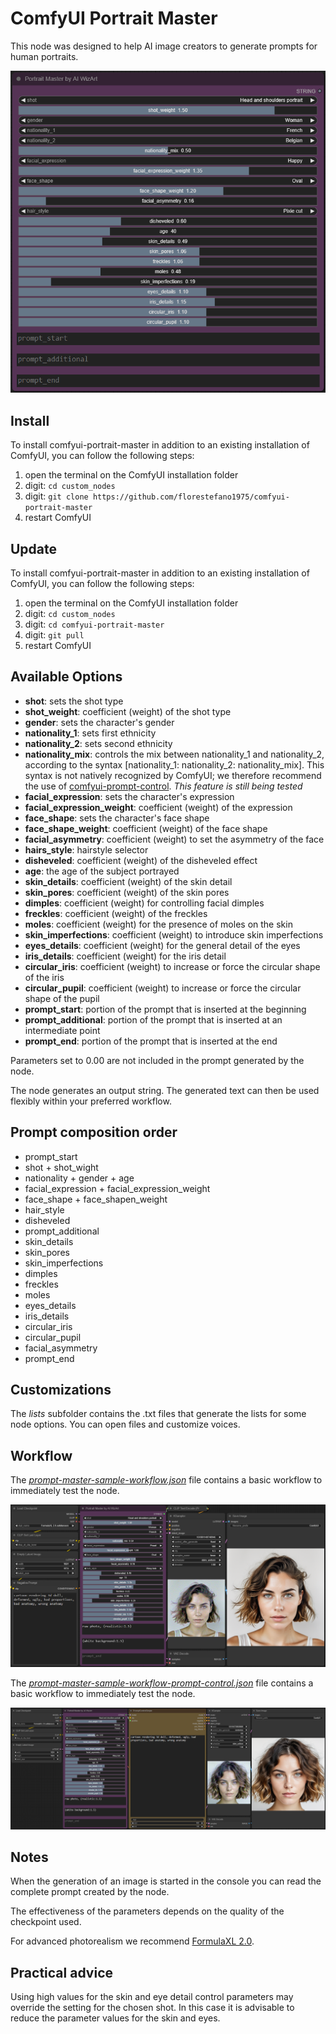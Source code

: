 # ComfyUI Portrait Master

This node was designed to help AI image creators to generate prompts for human portraits.

![ComfyUI Portrait Master Node](/screenshot/comfyui-portrait-master-node.png)

## Install

To install comfyui-portrait-master in addition to an existing installation of ComfyUI, you can follow the following steps:

1. open the terminal on the ComfyUI installation folder
2. digit: `cd custom_nodes`
3. digit: `git clone https://github.com/florestefano1975/comfyui-portrait-master`
4. restart ComfyUI

## Update

To install comfyui-portrait-master in addition to an existing installation of ComfyUI, you can follow the following steps:

1. open the terminal on the ComfyUI installation folder
2. digit: `cd custom_nodes`
3. digit: `cd comfyui-portrait-master`
4. digit: `git pull`
5. restart ComfyUI

## Available Options

- **shot**: sets the shot type
- **shot_weight**: coefficient (weight) of the shot type
- **gender**: sets the character's gender
- **nationality_1**: sets first ethnicity
- **nationality_2**: sets second ethnicity
- **nationality_mix**: controls the mix between nationality_1 and nationality_2, according to the syntax [nationality_1: nationality_2: nationality_mix]. This syntax is not natively recognized by ComfyUI; we therefore recommend the use of [comfyui-prompt-control](https://github.com/asagi4/comfyui-prompt-control). _This feature is still being tested_
- **facial_expression**: sets the character's expression
- **facial_expression_weight**: coefficient (weight) of the expression
- **face_shape**: sets the character's face shape
- **face_shape_weight**: coefficient (weight) of the face shape
- **facial_asymmetry**: coefficient (weight) to set the asymmetry of the face
- **hairs_style**: hairstyle selector
- **disheveled**: coefficient (weight) of the disheveled effect
- **age**: the age of the subject portrayed
- **skin_details**: coefficient (weight) of the skin detail
- **skin_pores**: coefficient (weight) of the skin pores
- **dimples**: coefficient (weight) for controlling facial dimples
- **freckles**: coefficient (weight) of the freckles
- **moles**: coefficient (weight) for the presence of moles on the skin
- **skin_imperfections**: coefficient (weight) to introduce skin imperfections
- **eyes_details**: coefficient (weight) for the general detail of the eyes
- **iris_details**: coefficient (weight) for the iris detail
- **circular_iris**: coefficient (weight) to increase or force the circular shape of the iris
- **circular_pupil**: coefficient (weight) to increase or force the circular shape of the pupil
- **prompt_start**: portion of the prompt that is inserted at the beginning
- **prompt_additional**: portion of the prompt that is inserted at an intermediate point
- **prompt_end**: portion of the prompt that is inserted at the end

Parameters set to 0.00 are not included in the prompt generated by the node.

The node generates an output string. The generated text can then be used flexibly within your preferred workflow.

## Prompt composition order

- prompt_start
- shot + shot_wight
- nationality + gender + age
- facial_expression + facial_expression_weight
- face_shape + face_shapen_weight
- hair_style
- disheveled
- prompt_additional
- skin_details
- skin_pores
- skin_imperfections
- dimples
- freckles
- moles
- eyes_details
- iris_details
- circular_iris
- circular_pupil
- facial_asymmetry
- prompt_end

## Customizations

The _lists_ subfolder contains the .txt files that generate the lists for some node options. You can open files and customize voices.

## Workflow

The [_prompt-master-sample-workflow.json_](prompt-master-sample-workflow.json) file contains a basic workflow to immediately test the node.

![Example workflow](/screenshot/prompt-master-sample-workflow.png)

The [_prompt-master-sample-workflow-prompt-control.json_](prompt-master-sample-workflow-prompt-control.json) file contains a basic workflow to immediately test the node.

![Example workflow](/screenshot/prompt-master-sample-workflow-prompt-control.png)

## Notes

When the generation of an image is started in the console you can read the complete prompt created by the node.

The effectiveness of the parameters depends on the quality of the checkpoint used.

For advanced photorealism we recommend [FormulaXL 2.0](https://civitai.com/models/129922?modelVersionId=160525).

## Practical advice

Using high values for the skin and eye detail control parameters may override the setting for the chosen shot. In this case it is advisable to reduce the parameter values for the skin and eyes.

